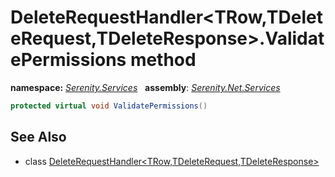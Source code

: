 # DeleteRequestHandler&lt;TRow,TDeleteRequest,TDeleteResponse&gt;.ValidatePermissions method
**namespace:** *[Serenity.Services](../../README.md#serenity.services-namespace)*   **assembly**: *[Serenity.Net.Services](../../README.md)*

```csharp
protected virtual void ValidatePermissions()
```

## See Also

* class [DeleteRequestHandler&lt;TRow,TDeleteRequest,TDeleteResponse&gt;](../DeleteRequestHandler-3.md)